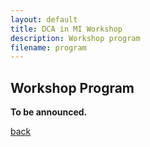 ```yaml
---
layout: default
title: DCA in MI Workshop
description: Workshop program
filename: program
---
```


## Workshop Program

**To be announced.**

[back](./)